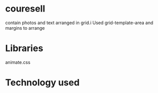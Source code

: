 # couresell
contain photos and text arranged in grid.i Used grid-template-area and margins to arrange
# Libraries 
animate.css
# Technology used

